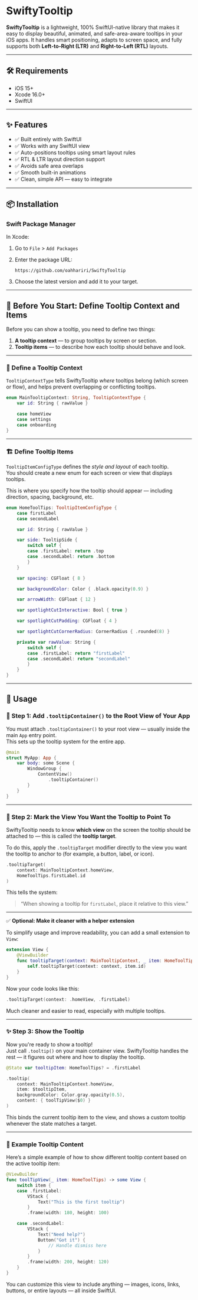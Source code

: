 # SwiftyTooltip

**SwiftyTooltip** is a lightweight, 100% SwiftUI-native library that makes it easy to display beautiful, animated, and safe-area-aware tooltips in your iOS apps. It handles smart positioning, adapts to screen space, and fully supports both **Left-to-Right (LTR)** and **Right-to-Left (RTL)** layouts.

---

## 🛠 Requirements

- iOS 15+  
- Xcode 16.0+  
- SwiftUI  

---

## ✨ Features

- ✅ Built entirely with SwiftUI  
- ✅ Works with any SwiftUI view  
- ✅ Auto-positions tooltips using smart layout rules  
- ✅ RTL & LTR layout direction support  
- ✅ Avoids safe area overlaps  
- ✅ Smooth built-in animations  
- ✅ Clean, simple API — easy to integrate  

---

## 📦 Installation

### Swift Package Manager

In Xcode:

1. Go to `File` > `Add Packages`  
2. Enter the package URL:

   ```
   https://github.com/oahhariri/SwiftyTooltip
   ```

3. Choose the latest version and add it to your target.

---

## 📌 Before You Start: Define Tooltip Context and Items

Before you can show a tooltip, you need to define two things:
1. **A tooltip context** — to group tooltips by screen or section.
2. **Tooltip items** — to describe how each tooltip should behave and look.

---

### 🧭 Define a Tooltip Context

`TooltipContextType` tells SwiftyTooltip *where* tooltips belong (which screen or flow), and helps prevent overlapping or conflicting tooltips.

```swift
enum MainTooltipContext: String, TooltipContextType {
    var id: String { rawValue }

    case homeView
    case settings
    case onboarding
}
```

---

### 🏗 Define Tooltip Items

`TooltipItemConfigType` defines the *style and layout* of each tooltip.  
You should create a new enum for each screen or view that displays tooltips.

This is where you specify how the tooltip should appear — including direction, spacing, background, etc.

```swift
enum HomeToolTips: TooltipItemConfigType {
    case firstLabel
    case secondLabel

    var id: String { rawValue }

    var side: TooltipSide {
        switch self {
        case .firstLabel: return .top
        case .secondLabel: return .bottom
        }
    }

    var spacing: CGFloat { 8 }

    var backgroundColor: Color { .black.opacity(0.9) }

    var arrowWidth: CGFloat { 12 }

    var spotlightCutInteractive: Bool { true }

    var spotlightCutPadding: CGFloat { 4 }

    var spotlightCutCornerRadius: CornerRadius { .rounded(8) }

    private var rawValue: String {
        switch self {
        case .firstLabel: return "firstLabel"
        case .secondLabel: return "secondLabel"
        }
    }
}
```

---

## 🚀 Usage

### 🧱 Step 1: Add `.tooltipContainer()` to the Root View of Your App

You must attach `.tooltipContainer()` to your root view — usually inside the main `App` entry point.  
This sets up the tooltip system for the entire app.

```swift
@main
struct MyApp: App {
    var body: some Scene {
        WindowGroup {
            ContentView()
                .tooltipContainer()
        }
    }
}
```

---

### 🎯 Step 2: Mark the View You Want the Tooltip to Point To

SwiftyTooltip needs to know **which view** on the screen the tooltip should be attached to — this is called the **tooltip target**.

To do this, apply the `.tooltipTarget` modifier directly to the view you want the tooltip to anchor to (for example, a button, label, or icon).

```swift
.tooltipTarget(
    context: MainTooltipContext.homeView,
    HomeToolTips.firstLabel.id
)
```

This tells the system:  
> “When showing a tooltip for `firstLabel`, place it relative to this view.”

---

✅ **Optional: Make it cleaner with a helper extension**

To simplify usage and improve readability, you can add a small extension to `View`:

```swift
extension View {
    @ViewBuilder
    func tooltipTarget(context: MainTooltipContext, _ item: HomeToolTips) -> some View {
        self.tooltipTarget(context: context, item.id)
    }
}
```

Now your code looks like this:

```swift
.tooltipTarget(context: .homeView, .firstLabel)
```

Much cleaner and easier to read, especially with multiple tooltips.

---

### ✨ Step 3: Show the Tooltip

Now you're ready to show a tooltip!  
Just call `.tooltip()` on your main container view. SwiftyTooltip handles the rest — it figures out where and how to display the tooltip.

```swift
@State var tooltipItem: HomeToolTips? = .firstLabel

.tooltip(
    context: MainTooltipContext.homeView,
    item: $tooltipItem,
    backgroundColor: Color.gray.opacity(0.5),
    content: { toolTipView($0) }
)
```

This binds the current tooltip item to the view, and shows a custom tooltip whenever the state matches a target.

---

### 🧱 Example Tooltip Content

Here’s a simple example of how to show different tooltip content based on the active tooltip item:

```swift
@ViewBuilder
func toolTipView(_ item: HomeToolTips) -> some View {
    switch item {
    case .firstLabel:
        VStack {
            Text("This is the first tooltip")
        }
        .frame(width: 180, height: 100)

    case .secondLabel:
        VStack {
            Text("Need help?")
            Button("Got it") {
                // Handle dismiss here
            }
        }
        .frame(width: 200, height: 120)
    }
}
```

You can customize this view to include anything — images, icons, links, buttons, or entire layouts — all inside SwiftUI.
